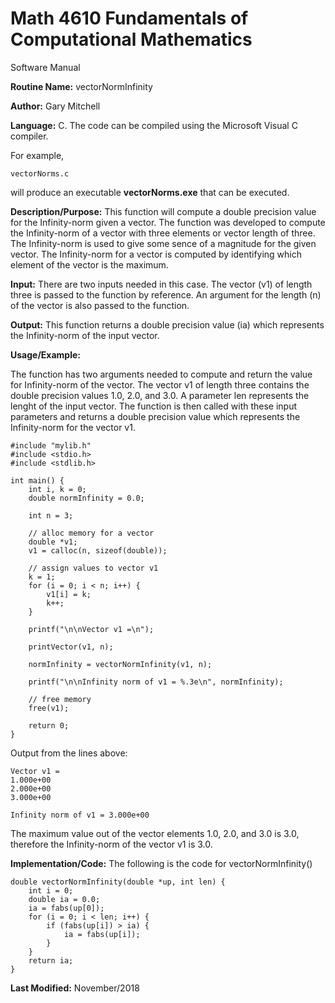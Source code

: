 # Math 4610 Fundamentals of Computational Mathematics
Software Manual

**Routine Name:**           vectorNormInfinity

**Author:** Gary Mitchell

**Language:** C. The code can be compiled using the Microsoft Visual C compiler.

For example,

    vectorNorms.c

will produce an executable **vectorNorms.exe** that can be executed.

**Description/Purpose:** This function will compute a double precision value for the Infinity-norm given a vector. The function was developed to compute the Infinity-norm of a vector with three elements or vector length of three. The Infinity-norm is used to give some sence of a magnitude for the given vector. The Infinity-norm for a vector is computed by identifying which element of the vector is the  maximum.

**Input:** There are two inputs needed in this case. The vector (v1) of length three is passed to the function by reference. An argument for the length (n) of the vector is also passed to the function.

**Output:** This function returns a double precision value (ia) which represents the Infinity-norm of the input vector.

**Usage/Example:**

The function has two arguments needed to compute and return the value for Infinity-norm of the vector. The vector v1 of length three contains the double precision values 1.0, 2.0, and 3.0. A parameter len represents the lenght of the input vector. The function is then called with these input parameters and returns a double precision value which represents the Infinity-norm for the vector v1. 

    #include "mylib.h"
    #include <stdio.h>
    #include <stdlib.h>

    int main() {
        int i, k = 0;
        double normInfinity = 0.0;

        int n = 3;

        // alloc memory for a vector
        double *v1;
        v1 = calloc(n, sizeof(double));

        // assign values to vector v1
        k = 1;
        for (i = 0; i < n; i++) {
            v1[i] = k;
            k++;
        }

        printf("\n\nVector v1 =\n");

        printVector(v1, n);

        normInfinity = vectorNormInfinity(v1, n);

        printf("\n\nInfinity norm of v1 = %.3e\n", normInfinity);

        // free memory
        free(v1);

        return 0;
    }

Output from the lines above:

    Vector v1 =
    1.000e+00
    2.000e+00
    3.000e+00

    Infinity norm of v1 = 3.000e+00

The maximum value out of the vector elements 1.0, 2.0, and 3.0 is 3.0, therefore the Infinity-norm of the vector v1 is 3.0.

**Implementation/Code:** The following is the code for vectorNormInfinity()

    double vectorNormInfinity(double *up, int len) {
        int i = 0;
        double ia = 0.0;
        ia = fabs(up[0]);
        for (i = 0; i < len; i++) {
            if (fabs(up[i]) > ia) {
                ia = fabs(up[i]);
            }
        }
        return ia;
    }

**Last Modified:** November/2018
